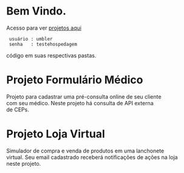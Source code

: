 Bem Vindo.
============================================================================
Acesso para ver [projetos aqui](http://github-oiler707-com.umbler.net/)
```
 usuário : umbler
 senha   : testehospedagem
```
código em suas respectivas pastas.

Projeto Formulário Médico
============================================================================
Projeto para cadastrar uma pré-consulta online de seu cliente  
com seu médico. Neste projeto há consulta de API externa  
de CEPs.  

Projeto Loja Virtual
============================================================================
Simulador de compra e venda de produtos em uma lanchonete  
virtual. Seu email cadastrado receberá notificações de ações na loja  
neste projeto.








